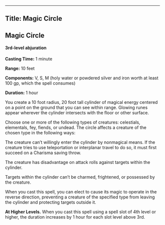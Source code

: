 -------------------------
Title: Magic Circle
-------------------------

## Magic Circle

#### 3rd-level abjuration


**Casting Time:** 1 minute

**Range:** 10 feet

**Components:** V, S, M (holy water or powdered
silver
and iron worth at least 100 gp, which the spell consumes)

**Duration:** 1 hour


You create a 10 foot radius, 20 foot tall cylinder of
magical energy centered on a point on the ground that you can see within
range. Glowing runes appear wherever the cylinder intersects with the
floor or other surface.

Choose one or more of the following types of creatures: celestials,
elementals, fey, fiends, or undead. The circle affects a creature of the
chosen type in the following ways:

The creature can’t willingly enter the cylinder by nonmagical means. If
the creature tries to use teleportation or interplanar travel to do so,
it must first succeed on a Charisma saving throw.

The creature has disadvantage on attack rolls against targets within the
cylinder.

Targets within the cylinder can’t be charmed, frightened, or possessed
by the creature.

When you cast this spell, you can elect to cause its magic to operate in
the reverse direction, preventing a creature of the specified type from
leaving the cylinder and protecting targets outside it.

**At Higher Levels.** When you cast this spell using a spell
slot of 4th level or higher, the duration increases by 1 hour for each
slot level above 3rd.


